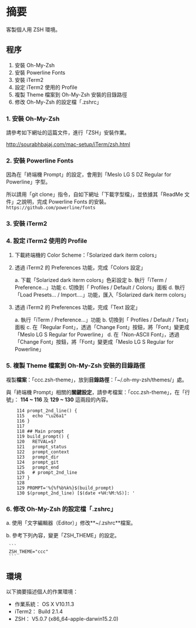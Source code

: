 # 摘要
客製個人用 ZSH 環境。

## 程序

 1. 安裝 Oh-My-Zsh
 2. 安裝 Powerline Fonts
 3. 安裝 iTerm2
 4. 設定 iTerm2 使用的 Profile
 5. 複製 Theme 檔案到 Oh-My-Zsh 安裝的目錄路徑
 6. 修改 Oh-My-Zsh 的設定檔「.zshrc」

### 1. 安裝 Oh-My-Zsh

請參考如下網址的這篇文件，進行「ZSH」安裝作業。

http://sourabhbajaj.com/mac-setup/iTerm/zsh.html

### 2. 安裝 Powerline Fonts

因為在「終端機 Prompt」的設定，會用到「Meslo LG S DZ Regular for Powerline」字型。

所以請用「git clone」指令，自如下網址「下載字型檔」，並依據其「ReadMe 文件」之說明，完成 Powerline Fonts 的安裝。
`https://github.com/powerline/fonts`

### 3. 安裝 iTerm2

### 4. 設定 iTerm2 使用的 Profile

 1. 下載終端機的 Color Scheme：「Solarized dark iterm colors」
 
 2. 透過 iTerm2 的 Preferences 功能，完成「Colors 設定」

     a. 下載「Solarized dark iterm colors」色彩設定
     b. 執行「iTerm / Preference...」功能
     c. 切換到「 Profiles / Default / Colors」面板
     d. 執行「Load Presets... / Import....」功能，匯入「Solarized dark iterm colors」

 3. 透過 iTerm2 的 Preferences 功能，完成「Text 設定」

    a. 執行「iTerm / Preference...」功能
    b. 切換到「 Profiles / Default / Text」面板
    c. 在「Regular Font」，透過「Change Font」按鈕，將「Font」變更成「Meslo LG S Regular for Powerline」
    d. 在「Non-ASCII Font」，透過「Change Font」按鈕，將「Font」變更成「Meslo LG S Regular for Powerline」

### 5. 複製 Theme 檔案到 Oh-My-Zsh 安裝的目錄路徑

複製**檔案**：「ccc.zsh-theme」，放到**目錄路徑**：「~/.oh-my-zsh/themes/」處。

與「終端機 Prompt」相關的**關鍵設定**，請參考檔案：「ccc.zsh-theme」，在「行號」： **114 ~ 116** 及 **129 ~ 130** 這兩段的內容。

```
    114 prompt_2nd_line() {
    115   echo "\u26a1"
    116 }
    117 
    118 ## Main prompt
    119 build_prompt() {
    120   RETVAL=$?
    121   prompt_status
    122   prompt_context
    123   prompt_dir
    124   prompt_git
    125   prompt_end
    126   # prompt_2nd_line
    127 }
    128 
    129 PROMPT='%{%f%b%k%}$(build_prompt)
    130 $(prompt_2nd_line) [$(date +%H:%M:%S)]: '
```

### 6. 修改 Oh-My-Zsh 的設定檔「.zshrc」

  a. 使用「文字編輯器（Editor）」修改**~/.zshrc**檔案。
  
  b. 參考下列內容，變更「ZSH_THEME」的設定。

     ```
     ZSH_THEME="ccc"
     ```

## 環境

以下摘要描述個人的作業環境：

  * 作業系統： OS X V10.11.3
  * iTerm2： Build 2.1.4
  * ZSH： V5.0.7 (x86_64-apple-darwin15.2.0)
